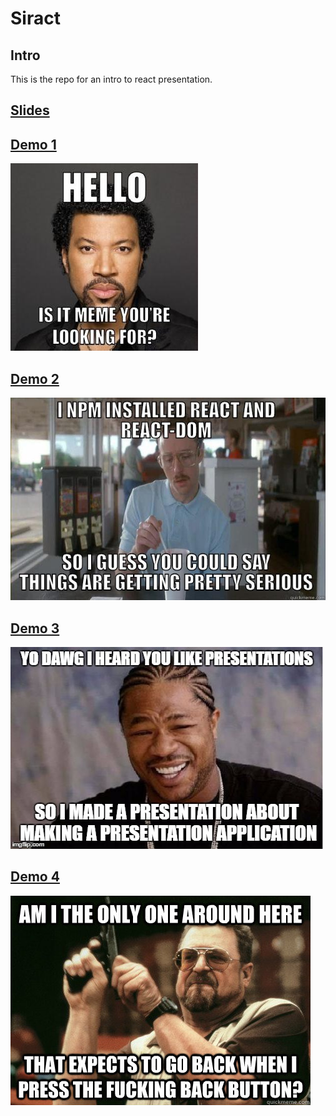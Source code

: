 # Siract

## Intro

This is the repo for an intro to react presentation.

## [Slides](slides.md)

## [Demo 1](demo1)

![hello](assets/hello_meme.jpg)

## [Demo 2](demo2)

![components](assets/components_meme.jpg)

## [Demo 3](demo3)

![presentation](assets/presentation_meme.jpg)

## [Demo 4](demo4)

![presentation](assets/router_meme.jpg)